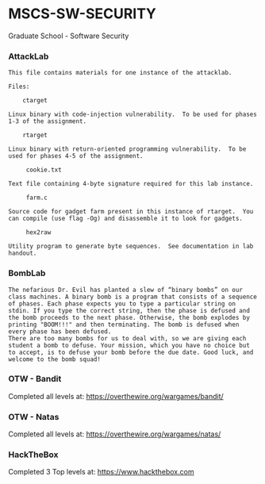 # MSCS-SW-SECURITY
Graduate School - Software Security

### AttackLab
```
This file contains materials for one instance of the attacklab.

Files:

    ctarget

Linux binary with code-injection vulnerability.  To be used for phases
1-3 of the assignment.

    rtarget

Linux binary with return-oriented programming vulnerability.  To be
used for phases 4-5 of the assignment.

     cookie.txt

Text file containing 4-byte signature required for this lab instance.

     farm.c

Source code for gadget farm present in this instance of rtarget.  You
can compile (use flag -Og) and disassemble it to look for gadgets.

     hex2raw

Utility program to generate byte sequences.  See documentation in lab
handout.

```

### BombLab
```
The nefarious Dr. Evil has planted a slew of “binary bombs” on our class machines. A binary bomb is a program that consists of a sequence of phases. Each phase expects you to type a particular string on stdin. If you type the correct string, then the phase is defused and the bomb proceeds to the next phase. Otherwise, the bomb explodes by printing "BOOM!!!" and then terminating. The bomb is defused when every phase has been defused.
There are too many bombs for us to deal with, so we are giving each student a bomb to defuse. Your mission, which you have no choice but to accept, is to defuse your bomb before the due date. Good luck, and welcome to the bomb squad!
```

### OTW - Bandit
Completed all levels at:
https://overthewire.org/wargames/bandit/

### OTW - Natas
Completed all levels at:
https://overthewire.org/wargames/natas/

### HackTheBox
Completed 3 Top levels at:
https://www.hackthebox.com